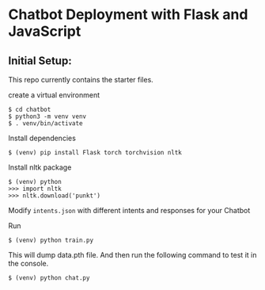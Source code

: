 # Chatbot Deployment with Flask and JavaScript

## Initial Setup:
This repo currently contains the starter files.

create a virtual environment
```
$ cd chatbot
$ python3 -m venv venv
$ . venv/bin/activate
```
Install dependencies
```
$ (venv) pip install Flask torch torchvision nltk
```
Install nltk package
```
$ (venv) python
>>> import nltk
>>> nltk.download('punkt')
```
Modify `intents.json` with different intents and responses for your Chatbot

Run
```
$ (venv) python train.py
```
This will dump data.pth file. And then run
the following command to test it in the console.
```
$ (venv) python chat.py
```

<!-- 
feed forward neural net with two hidden layers 

Feedforward neural networks include basic units of neural network family. The movement of data in this type of neural network is from the input layer to output layer, via present hidden layers. The output of one layer serves as the input layer with restrictions on any kind of loops in the network architecture.

nltk (natural language toolkit) is a python library to work with human language data.
PyTorch is an open source machine learning library for Python and is completely based on Torch. It is primarily used for applications such as natural language processing.  -->